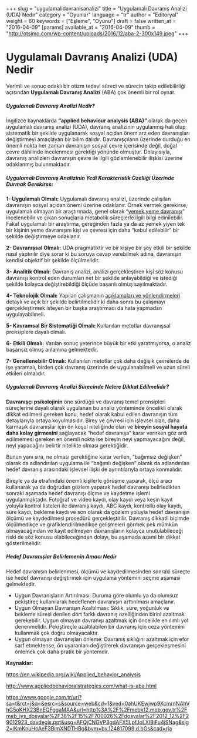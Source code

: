 +++
slug = "uygulamalidavranisanalizi"
title = "Uygulamalı Davranış Analizi (UDA) Nedir"
category = "Oyunlar"
language = "tr"
author = "Editoryal"
weight = 60
keywords = ["Eşleme", "Oyunu"]
draft = false
written_at = "2016-04-09"
[params]
available_at = "2016-04-09"
thumb = "http://otsimo.com/wp-content/uploads/2016/12/aba-2-300x149.jpeg"
+++

# Uygulamalı Davranış Analizi (UDA) Nedir

Verimli ve sonuç odaklı bir otizm tedavi süreci ve sürecin takip edilebilirliği açısından **Uygulamalı Davranış Analizi** (ABA) çok önemli bir rol oynar.

##### Uygulamalı Davranış Analizi Nedir?

İngilizce kaynaklarda **“applied behaviour analysis (ABA)”** olarak da geçen uygulamalı davranış analizi (UDA), davranış analizinin uygulanmış hali olup sistematik bir şekilde uygulanarak sosyal açıdan önem arz eden davranışları değiştirmeyi amaçlayan bir bilim dalıdır. Davranışçıların üzerinde durduğu en önemli nokta her zaman davranışın sosyal çevre içerisinde değil, doğal çevre dâhilinde incelenmesi gerektiği yönünde olmuştur. Dolayısıyla, davranış analizleri davranışın çevre ile ilgili gözlemlenebilir ilişkisi üzerine odaklanmış bulunmaktadır.


##### Uygulamalı Davranış Analizinin Yedi Karakteristik Özelliği Üzerinde Durmak Gerekirse:

**1- Uygulamalı Olmalı:** Uygulamalı davranış analizi, üzerinde çalışılan davranışın sosyal açıdan önemi üzerine odaklanır. Örnek vermek gerekirse, uygulamalı olmayan bir araştırmada, genel olarak “[yemek yeme davranışı](/1774-2/)” incelenebilir ve çıkan sonuçlarla metabolik süreçlerle ilgili bilgi edinilebilir. Fakat uygulamalı bir araştırma, gereğinden fazla ya da az yemek yiyen tek bir kişinin yeme davranışını kişi ve çevresi için daha “kabul edilebilir” bir şekilde değiştirmeye odaklanır.

**2- Davranışsal Olmalı:** UDA pragmatiktir ve bir kişiye bir şey etkili bir şekilde nasıl yaptırılır diye sorar ki bu soruya cevap verebilmek adına, davranışın kendisi objektif bir şekilde ölçülmelidir.

**3- Analitik Olmalı:** Davranış analizi, analizi gerçekleştiren kişi söz konusu davranışı kontrol eden durumları net bir şekilde anlayabildiği ve istediği şekilde kolayca değiştirebildiği ölçüde başarılı olmuş sayılmaktadır.

**4- Teknolojik Olmalı:** Yapılan çalışmanın [açıklamaları ve yönlendirmeleri](/otizmde-bilimsel-dayanakli-uygulamalar/) detaylı ve açık bir şekilde belirtilmelidir ki daha sonra bu çalışmayı gerçekleştirmek isteyen bir başka araştırmacı da hata yapmadan uygulayabilmeli.

**5- Kavramsal Bir Sistematiği Olmalı:** Kullanılan metotlar davranışsal prensiplere dayalı olmalı.

**6- Etkili Olmalı:** Varılan sonuç yeterince büyük bir etki yaratmıyorsa, o analiz başarısız olmuş anlamına gelmektedir.

**7- Genellenebilir Olmalı:** Kullanılan metotlar çok daha değişik çevrelerde de işe yaramalı, birden çok davranış üzerinde de uygulanabilmeli ve uzun süreli etkileri olmalıdır.

##### Uygulamalı Davranış Analizi Sürecinde Nelere Dikkat Edilmelidir?

**Davranışçı psikolojinin** öne sürdüğü ve davranış temel prensipleri süreçlerine dayalı olarak uygulanan bu analiz yönteminde öncelikli olarak dikkat edilmesi gereken konu, hedef olarak kabul edilen davranışın tüm detaylarıyla ortaya koyulmasıdır. Birey ve çevresi için işlevsel olan, daha karmaşık davranışlar için ön koşul niteliğinde olan ve **bireyin sosyal hayata daha kolay girmesini** sağlayacak “hedef davranışa” karar verirken göz ardı edilmemesi gereken en önemli nokta ise bireyin neyi yapmayacağını değil, neyi yapacağını belirtir nitelikte olması gerektiğidir.

Bunun yanı sıra, ne olması gerektiğine karar verilen, “bağımsız değişken” olarak da adlandırılan uygulama ile “bağımlı değişken” olarak da adlandırılan hedef davranış arasındaki işlevsel ilişki de ayrıntılarıyla ortaya konmalıdır.

Bireyle ya da etrafındaki önemli kişilerle görüşme yaparak, ölçü aracı kullanarak ya da doğrudan gözlem yaparak hedef davranışı belirledikten sonraki aşamada hedef davranışı ölçme ve kaydetme işlemi uygulanmaktadır. Fotoğraf ve video kaydı, olay kaydı veya kesin kayıt yoluyla kontrol listeleri ile davranış kaydı, ABC kaydı, kontrollü olay kaydı, süre kaydı, bekleme kaydı ve son olarak da gözlem yoluyla hedef davranışın ölçümü ve kaydedilmesi prosedürü gerçekleştirilir. Davranış dikkatli biçimde ölçülmedikçe ve grafiklendirilmedikçe gelişmeleri görmek pek mümkün olmayacağından ve kayıt edilmeyen davranışların kolayca unutulabileceği riski de söz konusu olabileceğinden dolayı, bu aşamada azami bir dikkat gösterilmelidir.

##### Hedef Davranışlar Belirlemenin Amacı Nedir

Hedef davranışın belirlenmesi, ölçümü ve kaydedilmesinden sonraki süreçte ise hedef davranışı değiştirmek için uygulama yöntemini seçme aşaması gelmektedir.

  * Uygun Davranışların Artırılması: Duruma göre olumlu ya da olumsuz pekiştireç kullanılarak hedeflenen davranışın arttırılması amaçlanır.
  * Uygun Olmayan Davranışın Azaltılması: Sıklık, süre, yoğunluk ve bekleme süresi denilen dört farklı davranış özelliğinden birini azaltmak gerekebilir. Uygun olmayan davranışı azaltmak için öncelikle en ılımlı yol denenmelidir. Pekiştireçle azaltılabilen bir davranış için ceza yöntemini kullanmak çok doğru olmayacaktır.
  * Uygun olmayan davranışları önleme: Davranış sıklığını azaltmak için efor sarf etmektense, ön uyaranları değiştirerek davranışın gerçekleşmesini önlemek çok daha pratik bir yöntemdir.

**Kaynaklar:**

https://en.wikipedia.org/wiki/Applied_behavior_analysis

http://www.appliedbehavioralstrategies.com/what-is-aba.html

https://www.google.com.tr/url?sa=t&rct=j&q=&esrc=s&source=web&cd=1&ved=0ahUKEwjwp9XcmrnNAhVhG5oKHX23BnEQFggaMAA&url=http%3A%2F%2Fmebk12.meb.gov.tr%2Fmeb_iys_dosyalar%2F38%2F15%2F700026%2Fdosyalar%2F2012_12%2F29012923_davdegis.ppt&usg=AFQjCNGVP3gdAFX5LpfJoLXIBiFu4jSNag&sig2=lKmKnuHoAeF3BimXNDTHBg&bvm=bv.124817099,d.bGs&cad=rja
